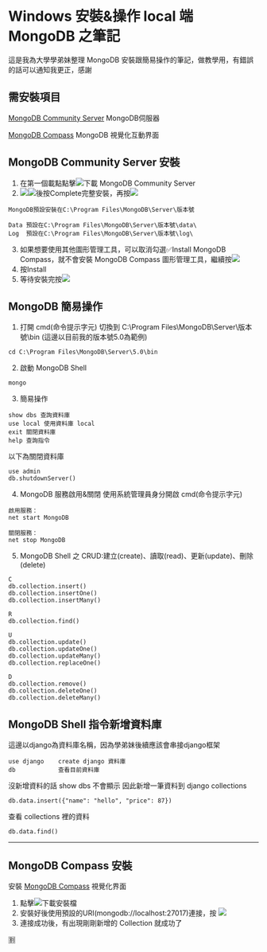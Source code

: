 # Windows 安裝&操作 local 端 MongoDB 之筆記
這是我為大學學弟妹整理 MongoDB 安裝跟簡易操作的筆記，做教學用，有錯誤的話可以通知我更正，感謝
## 需安裝項目
[MongoDB Community Server](https://www.mongodb.com/try/download/community) MongoDB伺服器

[MongoDB Compass](https://www.mongodb.com/try/download/compass) MongoDB 視覺化互動界面

## MongoDB Community Server 安裝
1. 在第一個載點點擊![](https://i.imgur.com/Mpcy0Zl.png)下載 MongoDB Community Server
2. ![](https://i.imgur.com/YAtbCHX.png)![](https://i.imgur.com/YAtbCHX.png)後按<span class="btn">Complete</span>完整安裝，再按![](https://i.imgur.com/YAtbCHX.png)
```
MongoDB預設安裝在C:\Program Files\MongoDB\Server\版本號

Data 預設在C:\Program Files\MongoDB\Server\版本號\data\
Log  預設在C:\Program Files\MongoDB\Server\版本號\log\
```
3. 如果想要使用其他圖形管理工具，可以取消勾選:white_check_mark:Install MongoDB Compass，就不會安裝 MongoDB Compass 圖形管理工具，繼續按![](https://i.imgur.com/YAtbCHX.png)
4. 按<span class="btn">Install</span> 
5. 等待安裝完按![](https://i.imgur.com/PgjNzPF.png)

## MongoDB 簡易操作
1. 打開 cmd(命令提示字元) 切換到 C:\Program Files\MongoDB\Server\版本號\bin (這邊以目前我的版本號5.0為範例)
```
cd C:\Program Files\MongoDB\Server\5.0\bin
```
2. 啟動 MongoDB Shell 
```
mongo
```
3. 簡易操作
```
show dbs 查詢資料庫
use local 使用資料庫 local
exit 關閉資料庫
help 查詢指令
```
以下為關閉資料庫
```
use admin
db.shutdownServer()
```
4. MongoDB 服務啟用&關閉
使用系統管理員身分開啟 cmd(命令提示字元)
```
啟用服務：
net start MongoDB

關閉服務：
net stop MongoDB
```

5. MongoDB Shell 之 CRUD:建立(create)、讀取(read)、更新(update)、刪除(delete)
```
C
db.collection.insert()
db.collection.insertOne()
db.collection.insertMany()

R
db.collection.find()

U
db.collection.update()
db.collection.updateOne() 
db.collection.updateMany() 
db.collection.replaceOne() 

D
db.collection.remove()
db.collection.deleteOne()
db.collection.deleteMany()
```
## MongoDB Shell 指令新增資料庫
這邊以django為資料庫名稱，因為學弟妹後續應該會串接django框架
```
use django    create django 資料庫
db            查看目前資料庫
```
沒新增資料的話 show dbs 不會顯示
因此新增一筆資料到 django collections
```
db.data.insert({"name": "hello", "price": 87})
```
查看 collections 裡的資料
```
db.data.find()
```

---

## MongoDB Compass 安裝
安裝 [MongoDB Compass](https://www.mongodb.com/try/download/compass) 視覺化界面

1. 點擊![](https://i.imgur.com/Mpcy0Zl.png)下載安裝檔
2. 安裝好後使用預設的URI(mongodb://localhost:27017)連接，按 ![](https://i.imgur.com/28XduOp.png)
3. 連接成功後，有出現剛剛新增的 Collection 就成功了








:u5272:
